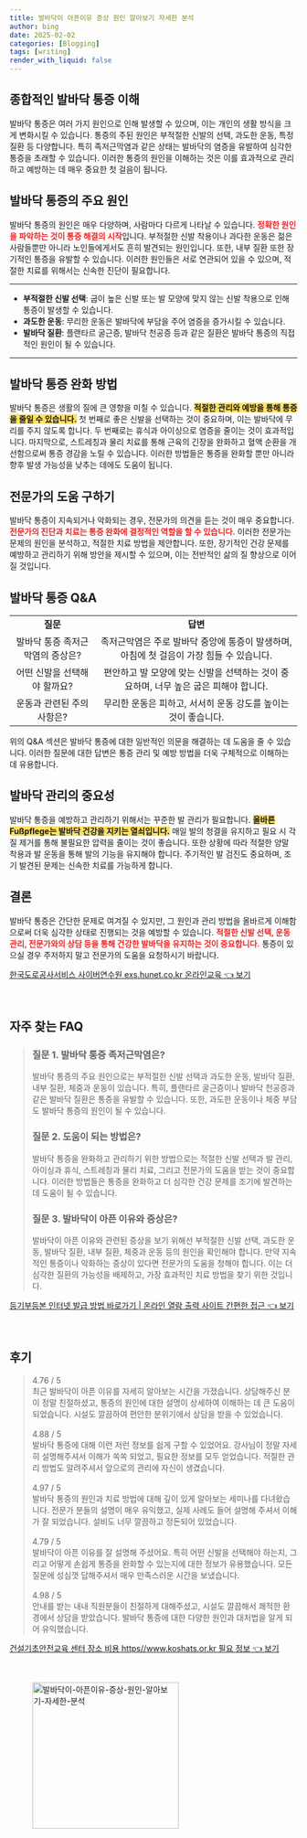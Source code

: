 ```yaml
---
title: 발바닥이 아픈이유 증상 원인 알아보기 자세한 분석
author: bing
date: 2025-02-02
categories: [Blogging]
tags: [writing]
render_with_liquid: false
---
```



<h2 id='종합적인 발바닥 통증 이해'>종합적인 발바닥 통증 이해</h2>

<p>발바닥 통증은 여러 가지 원인으로 인해 발생할 수 있으며, 이는 개인의 생활 방식을 크게 변화시킬 수 있습니다. 통증의 주된 원인은 부적절한 신발의 선택, 과도한 운동, 특정 질환 등 다양합니다. 특히 족저근막염과 같은 상태는 발바닥의 염증을 유발하여 심각한 통증을 초래할 수 있습니다. 이러한 통증의 원인을 이해하는 것은 이를 효과적으로 관리하고 예방하는 데 매우 중요한 첫 걸음이 됩니다.</p>

<h2 id='발바닥 통증의 주요 원인'>발바닥 통증의 주요 원인</h2>

<p>발바닥 통증의 원인은 매우 다양하며, 사람마다 다르게 나타날 수 있습니다. <b><span style="color: #ee2323;">정확한 원인을 파악하는 것이 통증 해결의 시작</span></b>입니다. 부적절한 신발 착용이나 과다한 운동은 젊은 사람들뿐만 아니라 노인들에게서도 흔히 발견되는 원인입니다. 또한, 내부 질환 또한 장기적인 통증을 유발할 수 있습니다. 이러한 원인들은 서로 연관되어 있을 수 있으며, 적절한 치료를 위해서는 신속한 진단이 필요합니다.</p>

<hr />

<ul>
    <li><b>부적절한 신발 선택</b>: 굽이 높은 신발 또는 발 모양에 맞지 않는 신발 착용으로 인해 통증이 발생할 수 있습니다.</li>
    <li><b>과도한 운동</b>: 무리한 운동은 발바닥에 부담을 주어 염증을 증가시킬 수 있습니다.</li>
    <li><b>발바닥 질환</b>: 플랜타르 굴근증, 발바닥 천공증 등과 같은 질환은 발바닥 통증의 직접적인 원인이 될 수 있습니다.</li>
</ul>

<hr />

<h2 id='발바닥 통증 완화 방법'>발바닥 통증 완화 방법</h2>

<p>발바닥 통증은 생활의 질에 큰 영향을 미칠 수 있습니다. <b><span style="background-color: #ffe066;">적절한 관리와 예방을 통해 통증을 줄일 수 있습니다.</span></b> 첫 번째로 좋은 신발을 선택하는 것이 중요하며, 이는 발바닥에 무리를 주지 않도록 합니다. 두 번째로는 휴식과 아이싱으로 염증을 줄이는 것이 효과적입니다. 마지막으로, 스트레칭과 물리 치료를 통해 근육의 긴장을 완화하고 혈액 순환을 개선함으로써 통증 경감을 노릴 수 있습니다. 이러한 방법들은 통증을 완화할 뿐만 아니라 향후 발생 가능성을 낮추는 데에도 도움이 됩니다.</p>

<h2 id='전문가의 도움 구하기'>전문가의 도움 구하기</h2>

<p>발바닥 통증이 지속되거나 악화되는 경우, 전문가의 의견을 듣는 것이 매우 중요합니다. <b><span style="color: #ee2323;">전문가의 진단과 치료는 통증 완화에 결정적인 역할을 할 수 있습니다.</span></b> 이러한 전문가는 문제의 원인을 분석하고, 적절한 치료 방법을 제안합니다. 또한, 장기적인 건강 문제를 예방하고 관리하기 위해 방안을 제시할 수 있으며, 이는 전반적인 삶의 질 향상으로 이어질 것입니다.</p>

<h2 id='발바닥 통증 Q&A'>발바닥 통증 Q&A</h2>

<table>
    <tr>
        <td style="text-align: center; height: 17px;"><b>질문</b></td>
        <td style="text-align: center; height: 17px;"><b>답변</b></td>
    </tr>
    <tr>
        <td style="text-align: center; height: 17px;">발바닥 통증 족저근막염의 증상은?</td>
        <td style="text-align: center; height: 17px;">족저근막염은 주로 발바닥 중앙에 통증이 발생하며, 아침에 첫 걸음이 가장 힘들 수 있습니다.</td>
    </tr>
    <tr>
        <td style="text-align: center; height: 17px;">어떤 신발을 선택해야 할까요?</td>
        <td style="text-align: center; height: 17px;">편안하고 발 모양에 맞는 신발을 선택하는 것이 중요하며, 너무 높은 굽은 피해야 합니다.</td>
    </tr>
    <tr>
        <td style="text-align: center; height: 17px;">운동과 관련된 주의사항은?</td>
        <td style="text-align: center; height: 17px;">무리한 운동은 피하고, 서서히 운동 강도를 높이는 것이 좋습니다.</td>
    </tr>
</table>

<p>위의 Q&A 섹션은 발바닥 통증에 대한 일반적인 의문을 해결하는 데 도움을 줄 수 있습니다. 이러한 질문에 대한 답변은 통증 관리 및 예방 방법을 더욱 구체적으로 이해하는 데 유용합니다.</p>

<h2 id='발바닥 관리의 중요성'>발바닥 관리의 중요성</h2>

<p>발바닥 통증을 예방하고 관리하기 위해서는 꾸준한 발 관리가 필요합니다. <b><span style="background-color: #ffe066;">올바른 Fußpflege는 발바닥 건강을 지키는 열쇠입니다.</span></b> 매일 발의 청결을 유지하고 필요 시 각질 제거를 통해 불필요한 압력을 줄이는 것이 좋습니다. 또한 상황에 따라 적절한 양말 착용과 발 운동을 통해 발의 기능을 유지해야 합니다. 주기적인 발 검진도 중요하며, 조기 발견된 문제는 신속한 치료를 가능하게 합니다.</p>

<h2 id='결론'>결론</h2>

<p>발바닥 통증은 간단한 문제로 여겨질 수 있지만, 그 원인과 관리 방법을 올바르게 이해함으로써 더욱 심각한 상태로 진행되는 것을 예방할 수 있습니다. <b><span style="color: #ee2323;">적절한 신발 선택, 운동 관리, 전문가와의 상담 등을 통해 건강한 발바닥을 유지하는 것이 중요합니다.</span></b> 통증이 있으실 경우 주저하지 말고 전문가의 도움을 요청하시기 바랍니다.</p>


<p><a class="click-button" title="한국도로공사서비스 사이버연수원 exs.hunet.co.kr 온라인교육" href="https://afficreate.github.io/posts/%ED%95%9C%EA%B5%AD%EB%8F%84%EB%A1%9C%EA%B3%B5%EC%82%AC%EC%84%9C%EB%B9%84%EC%8A%A4-%EC%82%AC%EC%9D%B4%EB%B2%84%EC%97%B0%EC%88%98%EC%9B%90-exs.hunet.co.kr-%EC%98%A8%EB%9D%BC%EC%9D%B8%EA%B5%90%EC%9C%A1/" rel="dofollow">한국도로공사서비스 사이버연수원 exs.hunet.co.kr 온라인교육 👈 보기</a></p><br>
<h2 id='자주_찾는_FAQ'>자주 찾는 FAQ</h2>
<div itemscope="" itemtype="https://schema.org/FAQPage"> 
<blockquote> 
<div itemscope="" itemprop="mainEntity" itemtype="https://schema.org/Question"> 
<h3 itemprop="name">질문 1. 발바닥 통증 족저근막염은?</h3> 
<div itemscope="" itemprop="acceptedAnswer" itemtype="https://schema.org/Answer"> 
<span itemprop="text"> 
<p>발바닥 통증의 주요 원인으로는 부적절한 신발 선택과 과도한 운동, 발바닥 질환, 내부 질환, 체중과 운동이 있습니다. 특히, 플랜타르 굴근증이나 발바닥 천공증과 같은 발바닥 질환은 통증을 유발할 수 있습니다. 또한, 과도한 운동이나 체중 부담도 발바닥 통증의 원인이 될 수 있습니다.</p> 
</span> 
</div> 
</div> 
<div itemscope="" itemprop="mainEntity" itemtype="https://schema.org/Question"> 
<h3 itemprop="name">질문 2. 도움이 되는 방법은?</h3> 
<div itemscope="" itemprop="acceptedAnswer" itemtype="https://schema.org/Answer"> 
<span itemprop="text"> 
<p>발바닥 통증을 완화하고 관리하기 위한 방법으로는 적절한 신발 선택과 발 관리, 아이싱과 휴식, 스트레칭과 물리 치료, 그리고 전문가의 도움을 받는 것이 중요합니다. 이러한 방법들은 통증을 완화하고 더 심각한 건강 문제를 조기에 발견하는 데 도움이 될 수 있습니다.</p> 
</span> 
</div> 
</div> 
<div itemscope="" itemprop="mainEntity" itemtype="https://schema.org/Question"> 
<h3 itemprop="name">질문 3. 발바닥이 아픈 이유와 증상은?</h3> 
<div itemscope="" itemprop="acceptedAnswer" itemtype="https://schema.org/Answer"> 
<span itemprop="text"> 
<p>발바닥이 아픈 이유와 관련된 증상을 보기 위해선 부적절한 신발 선택, 과도한 운동, 발바닥 질환, 내부 질환, 체중과 운동 등의 원인을 확인해야 합니다. 만약 지속적인 통증이나 악화하는 증상이 있다면 전문가의 도움을 청해야 합니다. 이는 더 심각한 질환의 가능성을 배제하고, 가장 효과적인 치료 방법을 찾기 위한 것입니다.</p> 
</span> 
</div> 
</div> 
</blockquote> 
</div>
<p><a class="click-button" title="등기부등본 인터넷 발급 방법 바로가기 | 온라인 열람 출력 사이트 간편한 접근" href="https://afficreate.github.io/posts/%EB%93%B1%EA%B8%B0%EB%B6%80%EB%93%B1%EB%B3%B8-%EC%9D%B8%ED%84%B0%EB%84%B7-%EB%B0%9C%EA%B8%89-%EB%B0%A9%EB%B2%95-%EB%B0%94%EB%A1%9C%EA%B0%80%EA%B8%B0-%EC%98%A8%EB%9D%BC%EC%9D%B8-%EC%97%B4%EB%9E%8C-%EC%B6%9C%EB%A0%A5-%EC%82%AC%EC%9D%B4%ED%8A%B8-%EA%B0%84%ED%8E%B8%ED%95%9C-%EC%A0%91%EA%B7%BC/" rel="dofollow">등기부등본 인터넷 발급 방법 바로가기 | 온라인 열람 출력 사이트 간편한 접근 👈 보기</a></p><br>
<h2 id='후기'>후기</h2>
<div itemscope itemtype="https://schema.org/Product">
  <blockquote>
  <div itemprop="review" itemscope itemtype="https://schema.org/Review">
      <div itemprop="reviewRating" itemscope itemtype="https://schema.org/Rating"> <span itemprop="ratingValue">4.76</span> / <span itemprop="bestRating">5</span> </div>
      <span itemprop="reviewBody">최근 발바닥이 아픈 이유를 자세히 알아보는 시간을 가졌습니다. 상담해주신 분이 정말 친절하셨고, 통증의 원인에 대한 설명이 상세하여 이해하는 데 큰 도움이 되었습니다. 시설도 깔끔하여 편안한 분위기에서 상담을 받을 수 있었습니다.</span>
  </div>
  <br>
  <div itemprop="review" itemscope itemtype="https://schema.org/Review">
      <div itemprop="reviewRating" itemscope itemtype="https://schema.org/Rating"> <span itemprop="ratingValue">4.88</span> / <span itemprop="bestRating">5</span> </div>
      <span itemprop="reviewBody">발바닥 통증에 대해 이런 저런 정보를 쉽게 구할 수 있었어요. 강사님이 정말 자세히 설명해주셔서 이해가 쏙쏙 되었고, 필요한 정보를 모두 얻었습니다. 적절한 관리 방법도 알려주셔서 앞으로의 관리에 자신이 생겼습니다.</span>
  </div>
  <br>
  <div itemprop="review" itemscope itemtype="https://schema.org/Review">
      <div itemprop="reviewRating" itemscope itemtype="https://schema.org/Rating"> <span itemprop="ratingValue">4.97</span> / <span itemprop="bestRating">5</span> </div>
      <span itemprop="reviewBody">발바닥 통증의 원인과 치료 방법에 대해 깊이 있게 알아보는 세미나를 다녀왔습니다. 전문가 분들의 설명이 매우 유익했고, 실제 사례도 들어 설명해 주셔서 이해가 잘 되었습니다. 설비도 너무 깔끔하고 정돈되어 있었습니다.</span>
  </div>
  <br>
  <div itemprop="review" itemscope itemtype="https://schema.org/Review">
      <div itemprop="reviewRating" itemscope itemtype="https://schema.org/Rating"> <span itemprop="ratingValue">4.79</span> / <span itemprop="bestRating">5</span> </div>
      <span itemprop="reviewBody">발바닥이 아픈 이유를 잘 설명해 주셨어요. 특히 어떤 신발을 선택해야 하는지, 그리고 어떻게 손쉽게 통증을 완화할 수 있는지에 대한 정보가 유용했습니다. 모든 질문에 성심껏 답해주셔서 매우 만족스러운 시간을 보냈습니다.</span>
  </div>
  <br>
  <div itemprop="review" itemscope itemtype="https://schema.org/Review">
      <div itemprop="reviewRating" itemscope itemtype="https://schema.org/Rating"> <span itemprop="ratingValue">4.98</span> / <span itemprop="bestRating">5</span> </div>
      <span itemprop="reviewBody">안내를 받는 내내 직원분들이 친절하게 대해주셨고, 시설도 깔끔해서 쾌적한 환경에서 상담을 받았습니다. 발바닥 통증에 대한 다양한 원인과 대처법을 알게 되어 유익했습니다.</span>
  </div>
  </blockquote>
</div>
<p><a class="click-button" title="건설기초안전교육 센터 장소 비용 https//www.koshats.or.kr 필요 정보" href="https://afficreate.github.io/posts/%EA%B1%B4%EC%84%A4%EA%B8%B0%EC%B4%88%EC%95%88%EC%A0%84%EA%B5%90%EC%9C%A1-%EC%84%BC%ED%84%B0-%EC%9E%A5%EC%86%8C-%EB%B9%84%EC%9A%A9-httpswww.koshats.or.kr-%ED%95%84%EC%9A%94-%EC%A0%95%EB%B3%B4/" rel="dofollow">건설기초안전교육 센터 장소 비용 https//www.koshats.or.kr 필요 정보 👈 보기</a></p><br>
<figure class="image"><img src="https://afficreate.github.io/assets/img/thumbnail/발바닥이-아픈이유-증상-원인-알아보기-자세한-분석.webp" alt="발바닥이-아픈이유-증상-원인-알아보기-자세한-분석" width="256" height="256"></figure>